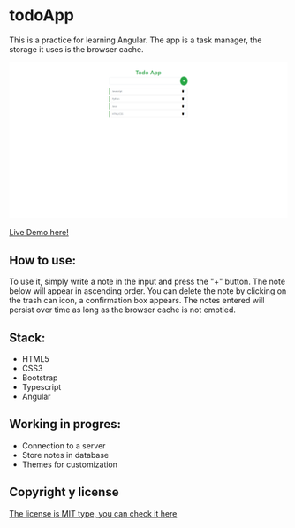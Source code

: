 # todoApp

This is a practice for learning Angular. The app is a task manager, the storage it uses is the browser cache.

![](https://github.com/k-b00t/TodoApp-Angular/blob/master/docs/Screenshoot.png)

[Live Demo here!](https://k-b00t.github.io/TodoApp-Angular/)

## How to use:


To use it, simply write a note in the input and press the "+" button. The note below will appear in ascending order. You can delete the note by clicking on the trash can icon, a confirmation box appears.
The notes entered will persist over time as long as the browser cache is not emptied.



## Stack:

- HTML5
- CSS3
- Bootstrap
- Typescript
- Angular




## Working in progres:

- Connection to a server
- Store notes in database
- Themes for customization



## Copyright y license

[The license is MIT type, you can check it here](https://github.com/k-b00t/TodoApp-Angular/blob/master/LICENSE.txt)
